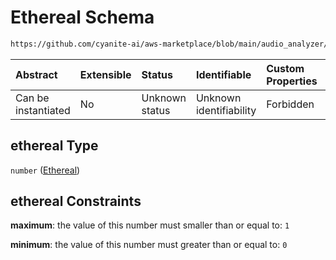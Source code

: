 # Ethereal Schema

```txt
https://github.com/cyanite-ai/aws-marketplace/blob/main/audio_analyzer/schemes/marketplace_v1/schema/TaggingV8.schema.json#/$defs/CharacterScoresV1/properties/ethereal
```



| Abstract            | Extensible | Status         | Identifiable            | Custom Properties | Additional Properties | Access Restrictions | Defined In                                                                     |
| :------------------ | :--------- | :------------- | :---------------------- | :---------------- | :-------------------- | :------------------ | :----------------------------------------------------------------------------- |
| Can be instantiated | No         | Unknown status | Unknown identifiability | Forbidden         | Allowed               | none                | [TaggingV8.schema.json\*](../out/TaggingV8.schema.json "open original schema") |

## ethereal Type

`number` ([Ethereal](taggingv8-defs-characterscoresv1-properties-ethereal.md))

## ethereal Constraints

**maximum**: the value of this number must smaller than or equal to: `1`

**minimum**: the value of this number must greater than or equal to: `0`
